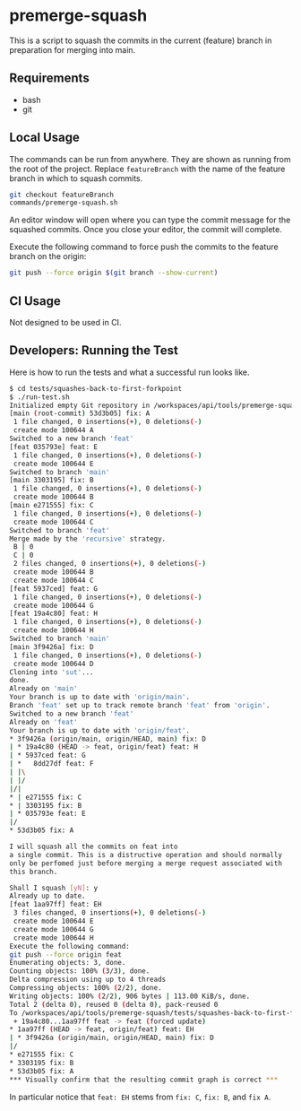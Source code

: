# premerge-squash

This is a script to squash the commits in the current (feature) branch in
preparation for merging into main.

## Requirements

- bash
- git

## Local Usage

The commands can be run from anywhere. They are shown as running from the
root of the project. Replace `featureBranch` with the name of the feature
branch in which to squash commits.

```bash
git checkout featureBranch
commands/premerge-squash.sh
```

An editor window will open where you can type the commit message for the
squashed commits. Once you close your editor, the commit will complete.

Execute the following command to force push the commits to
the feature branch on the origin:

```bash
git push --force origin $(git branch --show-current)
```

## CI Usage

Not designed to be used in CI.

## Developers: Running the Test

Here is how to run the tests and what a successful run looks like.

```bash
$ cd tests/squashes-back-to-first-forkpoint
$ ./run-test.sh
Initialized empty Git repository in /workspaces/api/tools/premerge-squash/tests/squashes-back-to-first-forkpoint/testproj/origin/.git/
[main (root-commit) 53d3b05] fix: A
 1 file changed, 0 insertions(+), 0 deletions(-)
 create mode 100644 A
Switched to a new branch 'feat'
[feat 035793e] feat: E
 1 file changed, 0 insertions(+), 0 deletions(-)
 create mode 100644 E
Switched to branch 'main'
[main 3303195] fix: B
 1 file changed, 0 insertions(+), 0 deletions(-)
 create mode 100644 B
[main e271555] fix: C
 1 file changed, 0 insertions(+), 0 deletions(-)
 create mode 100644 C
Switched to branch 'feat'
Merge made by the 'recursive' strategy.
 B | 0
 C | 0
 2 files changed, 0 insertions(+), 0 deletions(-)
 create mode 100644 B
 create mode 100644 C
[feat 5937ced] feat: G
 1 file changed, 0 insertions(+), 0 deletions(-)
 create mode 100644 G
[feat 19a4c80] feat: H
 1 file changed, 0 insertions(+), 0 deletions(-)
 create mode 100644 H
Switched to branch 'main'
[main 3f9426a] fix: D
 1 file changed, 0 insertions(+), 0 deletions(-)
 create mode 100644 D
Cloning into 'sut'...
done.
Already on 'main'
Your branch is up to date with 'origin/main'.
Branch 'feat' set up to track remote branch 'feat' from 'origin'.
Switched to a new branch 'feat'
Already on 'feat'
Your branch is up to date with 'origin/feat'.
* 3f9426a (origin/main, origin/HEAD, main) fix: D
| * 19a4c80 (HEAD -> feat, origin/feat) feat: H
| * 5937ced feat: G
| *   8dd27df feat: F
| |\
| |/
|/|
* | e271555 fix: C
* | 3303195 fix: B
| * 035793e feat: E
|/
* 53d3b05 fix: A

I will squash all the commits on feat into
a single commit. This is a distructive operation and should normally
only be perfomed just before merging a merge request associated with
this branch.

Shall I squash [yN]: y
Already up to date.
[feat 1aa97ff] feat: EH
 3 files changed, 0 insertions(+), 0 deletions(-)
 create mode 100644 E
 create mode 100644 G
 create mode 100644 H
Execute the following command:
git push --force origin feat
Enumerating objects: 3, done.
Counting objects: 100% (3/3), done.
Delta compression using up to 4 threads
Compressing objects: 100% (2/2), done.
Writing objects: 100% (2/2), 906 bytes | 113.00 KiB/s, done.
Total 2 (delta 0), reused 0 (delta 0), pack-reused 0
To /workspaces/api/tools/premerge-squash/tests/squashes-back-to-first-forkpoint/testproj/origin/.git
 + 19a4c80...1aa97ff feat -> feat (forced update)
* 1aa97ff (HEAD -> feat, origin/feat) feat: EH
| * 3f9426a (origin/main, origin/HEAD, main) fix: D
|/
* e271555 fix: C
* 3303195 fix: B
* 53d3b05 fix: A
*** Visually confirm that the resulting commit graph is correct ***
```

In particular notice that `feat: EH` stems from `fix: C`, `fix: B`,
and `fix A`.
